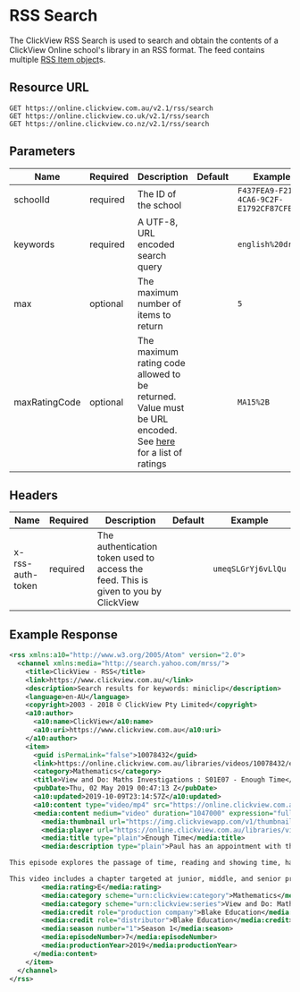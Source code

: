 # RSS Search

The ClickView RSS Search is used to search and obtain the contents of a ClickView Online school's library in an RSS format. The feed contains multiple [RSS Item object](data/item.md)s.

## Resource URL

```http
GET https://online.clickview.com.au/v2.1/rss/search
GET https://online.clickview.co.uk/v2.1/rss/search
GET https://online.clickview.co.nz/v2.1/rss/search
```

## Parameters

| Name | Required | Description | Default | Example |
| ---- | -------- | ----------- | ------- | ------- |
| schoolId | required | The ID of the school | | `F437FEA9-F21A-4CA6-9C2F-E1792CF87CFE` |
| keywords | required | A UTF-8, URL encoded search query | | `english%20drama` |
| max | optional | The maximum number of items to return | | `5` |
| maxRatingCode | optional | The maximum rating code allowed to be returned. Value must be URL encoded. See [here](ratings.md) for a list of ratings | | `MA15%2B`

## Headers

| Name | Required | Description | Default | Example |
| ---- | -------- | ----------- | ------- | ------- |
| x-rss-auth-token | required | The authentication token used to access the feed. This is given to you by ClickView | | `umeqSLGrYj6vLlQu` |

## Example Response

```xml
<rss xmlns:a10="http://www.w3.org/2005/Atom" version="2.0">
  <channel xmlns:media="http://search.yahoo.com/mrss/">
    <title>ClickView - RSS</title>
    <link>https://www.clickview.com.au/</link>
    <description>Search results for keywords: miniclip</description>
    <language>en-AU</language>
    <copyright>2003 - 2018 © ClickView Pty Limited</copyright>
    <a10:author>
      <a10:name>ClickView</a10:name>
      <a10:uri>https://www.clickview.com.au</a10:uri>
    </a10:author>
    <item>
      <guid isPermaLink="false">10078432</guid>
      <link>https://online.clickview.com.au/libraries/videos/10078432/enough-time?customerId=F437FEA9-F21A-4CA6-9C2F-E1792CF87CFE&amp;ssoRedirect=true</link>
      <category>Mathematics</category>
      <title>View and Do: Maths Investigations : S01E07 - Enough Time</title>
      <pubDate>Thu, 02 May 2019 00:47:13 Z</pubDate>
      <a10:updated>2019-10-09T23:14:57Z</a10:updated>
      <a10:content type="video/mp4" src="https://online.clickview.com.au/share/embed?p=-NbJz&amp;customerId=F437FEA9-F21A-4CA6-9C2F-E1792CF87CFE" />
      <media:content medium="video" duration="1047000" expression="full" url="https://online.clickview.com.au/share/embed?p=bzz&amp;customerId=F437FEA9-F21A-4CA6-9C2F-E1792CF87CFE">
        <media:thumbnail url="https://img.clickviewapp.com/v1/thumbnails/953173" width="256" height="144" />
        <media:player url="https://online.clickview.com.au/libraries/videos/10078432/enough-time?customerId=F437FEA9-F21A-4CA6-9C2F-E1792CF87CFE&amp;ssoRedirect=true" />
        <media:title type="plain">Enough Time</media:title>
        <media:description type="plain">Paul has an appointment with the bank manager but has a list of jobs to do first. How can he be sure that he will get there on time? What if his appointment is delayed and he has more jobs to do?

This episode explores the passage of time, reading and showing time, half and quarter hours, and adding times.

This video includes a chapter targeted at junior, middle, and senior primary. These chapters cover the same scenario with increasing complexity. Select the chapter that is best suited to your class.</media:description>
        <media:rating>E</media:rating>
        <media:category scheme="urn:clickview:category">Mathematics</media:category>
        <media:category scheme="urn:clickview:series">View and Do: Maths Investigations</media:category>
        <media:credit role="production company">Blake Education</media:credit>
        <media:credit role="distributor">Blake Education</media:credit>
        <media:season number="1">Season 1</media:season>
        <media:episodeNumber>7</media:episodeNumber>
        <media:productionYear>2019</media:productionYear>
      </media:content>
    </item>
  </channel>
</rss>
```
